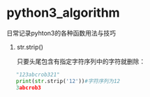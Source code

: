 # python3_algorithm
日常记录pyhton3的各种函数用法与技巧

1. str.strip()

   只要头尾包含有指定字符序列中的字符就删除：
```python
   "123abcrob321" 
   print(str.strip('12'))#字符序列为12
   3abcrob3
```

